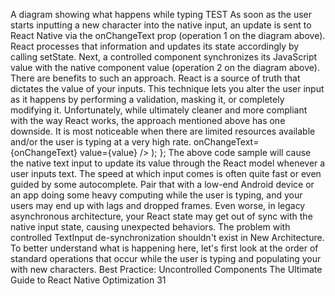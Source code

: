 A diagram showing what happens while typing TEST
As soon as the user starts inputting a new character into the native input, an update is sent to 
React Native via the onChangeText  prop (operation 1 on the diagram above). React processes 
that information and updates its state accordingly by calling setState. Next, a controlled 
component synchronizes its JavaScript value with the native component value (operation 2 on 
the diagram above).
There are benefits to such an approach. React is a source of truth that dictates the value of your 
inputs. This technique lets you alter the user input as it happens by performing a validation, 
masking it, or completely modifying it.
Unfortunately, while ultimately cleaner and more compliant with the way React works, the 
approach mentioned above has one downside. It is most noticeable when there are limited 
resources available and/or the user is typing at a very high rate. 
      onChangeText={onChangeText} 
      value={value} 
    />
  );
};
The above code sample will cause the native text input to update its value through the React 
model whenever a user inputs text. The speed at which input comes is often quite fast or even 
guided by some autocomplete. Pair that with a low-end Android device or an app doing some 
heavy computing while the user is typing, and your users may end up with lags and dropped 
frames. Even worse, in legacy asynchronous architecture, your React state may get out of sync 
with the native input state, causing unexpected behaviors. 
The problem with controlled TextInput de-synchronization shouldn't exist in 
New Architecture. 
To better understand what is happening here, let's first look at the order of standard operations 
that occur while the user is typing and populating your <TextInput /> with new characters.
Best Practice: Uncontrolled Components
The Ultimate Guide to React Native Optimization
31